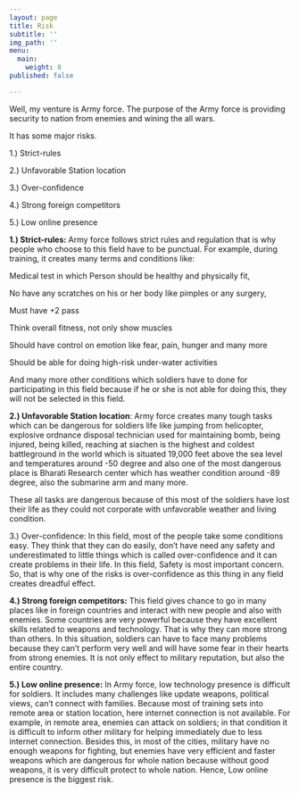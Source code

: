 ```yaml
---
layout: page
title: Risk
subtitle: ''
img_path: ''
menu:
  main:
    weight: 8
published: false

---
```

Well, my venture is Army force. The purpose of the Army force is providing security to nation from enemies and wining the all wars.

It has some major risks.

1\.) Strict-rules

2\.) Unfavorable Station location

3\.) Over-confidence

4\.) Strong foreign competitors

5\.) Low online presence

**1.) Strict-rules:** Army force follows strict rules and regulation that is why people who choose to this field have to be punctual. For example, during training, it creates many terms and conditions like:

Medical test in which Person should be healthy and physically fit,

No have any scratches on his or her body like pimples or any surgery,

Must have +2 pass

Think overall fitness, not only show muscles

Should have control on emotion like fear, pain, hunger and many more

Should be able for doing high-risk under-water activities

And many more other conditions which soldiers have to done for participating in this field because if he or she is not able for doing this, they will not be selected in this field.

**2.) Unfavorable Station location**: Army force creates many tough tasks which can be dangerous for soldiers life like jumping from helicopter, explosive ordnance disposal technician used for maintaining bomb, being injured, being killed, reaching at siachen is the highest and coldest battleground in the world which is situated 19,000 feet above the sea level and temperatures around -50 degree and also one of the most dangerous place is Bharati Research center which has weather condition around -89 degree, also the submarine arm and many more.

These all tasks are dangerous because of this most of the soldiers have lost their life as they could not corporate with unfavorable weather and living condition.

3\.) Over-confidence: In this field, most of the people take some conditions easy. They think that they can do easily, don’t have need any safety and underestimated to little things which is called over-confidence and it can create problems in their life. In this field, Safety is most important concern. So, that is why one of the risks is over-confidence as this thing in any field creates dreadful effect.

**4.) Strong foreign competitors:** This field gives chance to go in many places like in foreign countries and interact with new people and also with enemies. Some countries are very powerful because they have excellent skills related to weapons and technology. That is why they can more strong than others. In this situation, soldiers can have to face many problems because they can’t perform very well and will have some fear in their hearts from strong enemies. It is not only effect to military reputation, but also the entire country.

**5.) Low online presence:** In Army force, low technology presence is difficult for soldiers. It includes many challenges like update weapons, political views, can’t connect with families. Because most of training sets into remote area or station location, here internet connection is not available. For example, in remote area, enemies can attack on soldiers; in that condition it is difficult to inform other military for helping immediately due to less internet connection. Besides this, in most of the cities, military have no enough weapons for fighting, but enemies have very efficient and faster weapons which are dangerous for whole nation because without good weapons, it is very difficult protect to whole nation. Hence, Low online presence is the biggest risk.